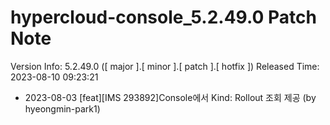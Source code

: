 # hypercloud-console_5.2.49.0 Patch Note

Version Info: 5.2.49.0 ([ major ].[ minor ].[ patch ].[ hotfix ])
Released Time: 2023-08-10 09:23:21

- 2023-08-03 [feat][IMS 293892]Console에서 Kind: Rollout 조회 제공 (by hyeongmin-park1) 
